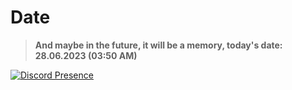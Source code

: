 # Date
> **And maybe in the future, it will be a memory, today's date: 28.06.2023 (03:50 AM)**

[![Discord Presence](https://lanyard.cnrad.dev/api/:493084332911755285)](https://discord.com/users/:493084332911755285)
